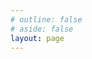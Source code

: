 ```yaml
---
# outline: false
# aside: false
layout: page
---
```


<script setup>
import {
  VPTeamPage,
  VPTeamPageTitle,
  VPTeamMembers,
  VPTeamPageSection
} from 'vitepress/theme'

// 导入简化版图片工具
import { getImage } from '../.vitepress/utils/imageImports.js'

const members = [
  {
    avatar: getImage('DailyRecord/assets', 'DtZNB', 'jpg'),
    name: 'DtZNB',
    title: '创作者',
    links: [
      { icon: 'github', link: 'https://github.com/Dantezhenniubi' },
      { icon: {
          svg: '<svg t="1746271485235" class="icon" viewBox="0 0 1024 1024" version="1.1" xmlns="http://www.w3.org/2000/svg" p-id="3483" width="200" height="200"><path d="M387.5 241.7l-74.9-72.6s-11.7-14.4 8.1-30.7c19.9-16.2 20.9-9 27.6-4.5 6.7 4.5 111.4 107.8 111.4 107.8h-72.2z m248.8 2.7l74.9-72.6s11.7-14.4-8.1-30.7c-19.8-16.2-20.9-9-27.6-4.5-6.7 4.5-111.4 107.8-111.4 107.8h72.2z" fill="#FB759C" p-id="3484"></path><path d="M917.4 378.8c-2.7-113.7-101.5-135.3-101.5-135.3s-506.2-4.1-611.8 0c-105.6 29.8-97.5 135.3-97.5 135.3s1.4 226-0.1 340.4c11.4 114.4 99.6 132.6 99.6 132.6s35.2 0.7 60.9 0.7c2.7 7.4 4.7 43.3 44.7 43.3 39.9 0 44.7-43.3 44.7-43.3s292.4-1.4 316.7-1.4c1.4 12.2 7.4 45.3 47.4 44.7 39.9-0.7 42.6-47.4 42.6-47.4s13.5-1.4 54.1 0c94.7-17.6 100.2-128.6 100.2-128.6s-1.3-227.3 0-341z m-81.5 361.9c0 17.9-14.2 32.5-31.7 32.5H227.9c-17.5 0-31.7-14.5-31.7-32.5V359c0-17.9 14.2-32.5 31.7-32.5h576.3c17.5 0 31.7 14.5 31.7 32.5v381.7z" fill="#FB759C" p-id="3485"></path><path d="M256.9 466.8l169.2-32.5 12.8 63.6-167.8 32.5z m526.5 0l-169.2-32.5-12.9 63.6 167.9 32.5zM438.9 624.5s37.2 67 78.5-21.7c39.9 86.6 83.9 23 83.9 23l25 16.3s-46.7 75.1-108.3 18.3c-52.1 56.8-106.9-18.1-106.9-18.1l27.8-17.8z" fill="#FB759C" p-id="3486"></path></svg>',
        },
        link: "https://space.bilibili.com/16735280", }
    ]
  }
  // 如需添加更多成员，请在此处添加，每个成员之间用逗号分隔
]

const partners = [
  {
    avatar: getImage('DailyRecord/assets', '夏娜', 'jpg'),
    name: '夏娜',
    title: '炎发灼眼的杀手',
  },
  {
    avatar: getImage('DailyRecord/assets', '艾丽妮', 'jpg'),
    name: '艾丽妮',
    title: '伊比利亚审判官',
  },
  {
    avatar: getImage('DailyRecord/assets', '椎名真白', 'jpg'),
    name: '椎名真白',
    title: '樱花庄天才绘画少女',
  },
  {
    avatar: getImage('DailyRecord/assets', '宵宫', 'jpg'),
    name: '宵宫',
    title: '长野原烟花店老板',
  },
  {
    avatar: getImage('DailyRecord/assets', '八奈见杏菜', 'jpg'),
    name: '八奈见杏菜',
    title: '4K败犬女主',
  },
  {
    avatar: getImage('DailyRecord/assets', '洛可可', 'jpg'),
    name: '洛可可',
    title: '愚人剧团大副',
  },
  {
    avatar: getImage('DailyRecord/assets', '安比·德玛拉', 'jpg'),
    name: '安比·德玛拉',
    title: '白银小队队长',
  },
  {
    avatar: getImage('DailyRecord/assets', '银狼', 'jpg'),
    name: '银狼',
    title: '星核猎手天才黑客少女',
  },
  {
    avatar: getImage('DailyRecord/assets', '喜多郁代', 'jpg'),
    name: '喜多郁代',
    title: '结束乐队主唱',
  },
  {
    avatar: getImage('DailyRecord/assets', '珂莱塔·莫塔里', 'jpg'),
    name: '珂莱塔·莫塔里',
    title: '莫塔里家族二小姐',
  },
  {
    avatar: getImage('DailyRecord/assets', '椿', 'jpg'),
    name: '椿',
    title: '黑海岸执花',
  },
  {
    avatar: getImage('DailyRecord/assets', '夏目蓝', 'jpg'),
    name: '夏目蓝',
    title: '夏目家长女',
  },
  {
    avatar: getImage('DailyRecord/assets', '结城希亚', 'jpg'),
    name: '结城希亚',
    title: '芭菲女王',
  },
  {
    avatar: getImage('DailyRecord/assets', '丛雨', 'jpg'),
    name: '丛雨',
    title: '丛雨丸的管理者',
  },
  {
    avatar: getImage('DailyRecord/assets', '君原结爱', 'jpg'),
    name: '君原结爱',
    title: '洋馆中独自生活的少女',
  },
  {
    avatar: getImage('DailyRecord/assets', '蓼科伊舞', 'jpg'),
    name: '蓼科伊舞',
    title: '蓼科·M（麦克布莱德）·伊舞瓦莉（Tateshina McBride Euvely）警察厅长官的女儿',
  }
]
// 在GitHub Pages上显示图片需要使用完整路径，包含仓库名称作为基础路径
</script>

<VPTeamPage>
  <VPTeamPageTitle>
    <template #title>
      感到迷茫时，就先迈出第一步吧！
    </template>
    <template #lead>
      试用一下团队页功能
    </template>
  </VPTeamPageTitle>
  <VPTeamMembers :members="members" />

  <VPTeamPageSection>
    <template #title>Partners</template>
    <template #lead>...</template>
    <template #members>
      <VPTeamMembers size="small" :members="partners" />
    </template>
  </VPTeamPageSection>
</VPTeamPage>

